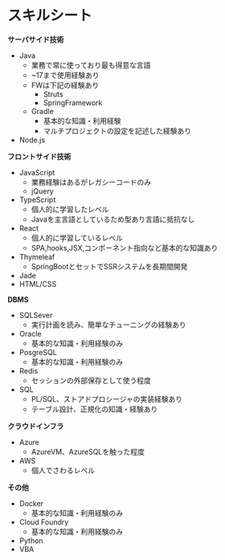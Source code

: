 # スキルシート
**サーバサイド技術**
* Java
  * 業務で常に使っており最も得意な言語
  * ~17まで使用経験あり
  * FWは下記の経験あり 
    * Struts  
    * SpringFramework
  * Gradle
    * 基本的な知識・利用経験
    * マルチプロジェクトの設定を記述した経験あり
* Node.js

**フロントサイド技術**
* JavaScript
  * 業務経験はあるがレガシーコードのみ
  * jQuery
* TypeScript
  * 個人的に学習したレベル
  * Javaを主言語としているため型あり言語に抵抗なし
* React
  * 個人的に学習しているレベル
  * SPA,hooks,JSX,コンポーネント指向など基本的な知識あり
* Thymeleaf
  * SpringBootとセットでSSRシステムを長期間開発
* Jade
* HTML/CSS

**DBMS**
* SQLSever
  * 実行計画を読み、簡単なチューニングの経験あり
* Oracle
  * 基本的な知識・利用経験のみ
* PosgreSQL
  * 基本的な知識・利用経験のみ
* Redis
  * セッションの外部保存として使う程度
* SQL
  * PL/SQL、ストアドプロシージャの実装経験あり
  * テーブル設計、正規化の知識・経験あり

**クラウドインフラ**
- Azure
  - AzureVM、AzureSQLを触った程度
- AWS
  - 個人でさわるレベル

**その他**
* Docker
  * 基本的な知識・利用経験のみ
* Cloud Foundry
  * 基本的な知識・利用経験のみ
* Python
* VBA